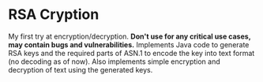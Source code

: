 # RSA Cryption
My first try at encryption/decryption. **Don't use for any critical use cases, may contain bugs and vulnerabilities.** Implements Java code to generate RSA keys and the required parts of ASN.1 to encode the key into text format (no decoding as of now). Also implements simple encryption and decryption of text using the generated keys.
